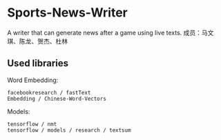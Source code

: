 # Sports-News-Writer
A writer that can generate news after a game using live texts.
成员：马文琪、陈龙、贺杰、杜林

## Used libraries
Word Embedding:

    facebookresearch / fastText 
    Embedding / Chinese-Word-Vectors 
    
Models:

    tensorflow / nmt 
    tensorflow / models / research / textsum
